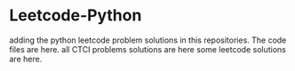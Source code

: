 # Leetcode-Python
adding the python leetcode problem solutions in this repositories. 
The code files are here.
all CTCI problems solutions are here
some leetcode solutions are here.











































































































































































































































































































































































































































































































































































































































































































































































































































































































































































































































































































































































































































